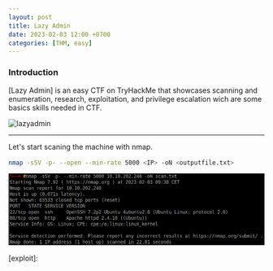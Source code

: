 ```yaml
---
layout: post
title: Lazy Admin
date: 2023-02-03 12:00 +0700
categories: [THM, easy]
---
```


### Introduction

[Lazy Admin] is an easy CTF on TryHackMe that showcases scanning and enumeration, research, exploitation, and privilege escalation wich are some basics skills needed in CTF.

![lazyadmin]()



---

Let's start scaning the machine with nmap.

```sh
nmap -sSV -p- --open --min-rate 5000 <IP> -oN <outputfile.txt>
```

![Scan](/images/THM/lazyadmin/Captura.PNG)

 [lazyadmink]:
 [GTFO]:
 [exploit]:
